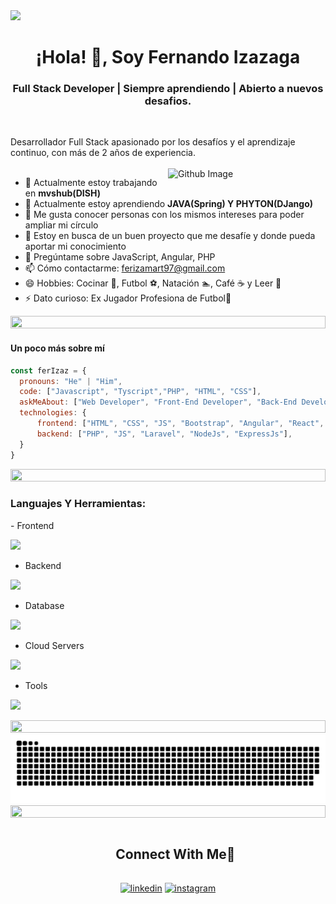 
<img src="https://github.com/sourabmaity/sourabmaity/blob/main/header_.png" >
<h1 align="center">¡Hola! 👋, Soy Fernando Izazaga</h1>
<h3 align="center">Full Stack Developer | Siempre aprendiendo | Abierto a nuevos desafios.</h3>

<br>

Desarrollador Full Stack apasionado por los desafíos y el aprendizaje continuo, con más de 2 años de experiencia.
<br>
<br>
<img width="50%" align="right" alt="Github Image" src="https://raw.githubusercontent.com/onimur/.github/master/.resources/git-header.svg" />
- 🔭 Actualmente estoy trabajando en **mvshub(DISH)**
- 🌱 Actualmente estoy aprendiendo **JAVA(Spring) Y PHYTON(DJango)**
- 👯 Me gusta conocer personas con los mismos intereses para poder ampliar mi círculo
- 🤔 Estoy en busca de un buen proyecto que me desafíe y donde pueda aportar mi conocimiento
- 💬 Pregúntame sobre JavaScript, Angular, PHP
- 📫 Cómo contactarme: [ferizamart97@gmail.com](mailto:ferizamart97@gmail.com)
- 😄 Hobbies: Cocinar 🍝, Futbol ⚽, Natación 🏊, Café 	☕ y Leer 📖
- ⚡ Dato curioso: Ex Jugador Profesiona de Futbol🌈
 
<img src="https://i.imgur.com/dBaSKWF.gif" height="20" width="100%">

#### Un poco más sobre mí
```javascript
const ferIzaz = {
  pronouns: "He" | "Him",
  code: ["Javascript", "Tyscript","PHP", "HTML", "CSS"],
  askMeAbout: ["Web Developer", "Front-End Developer", "Back-End Developer"],
  technologies: {
      frontend: ["HTML", "CSS", "JS", "Bootstrap", "Angular", "React", "Tailwind"],
      backend: ["PHP", "JS", "Laravel", "NodeJs", "ExpressJs"],
  }
}
```


<img src="https://i.imgur.com/dBaSKWF.gif" height="20" width="100%">

<h3 align="left">Languajes Y Herramientas:</h3>
- Frontend
<p align="left">
  <a href="https://skillicons.dev">
    <img src="https://skillicons.dev/icons?i=html,css,js,ts,angular,react,bootstrap,tailwind" />
  </a>
</p>

- Backend
<p align="left">
  <a href="https://skillicons.dev">
    <img src="https://skillicons.dev/icons?i=php,laravel,js,nodejs,express" />
  </a>
</p>

- Database
<p align="left">
  <a href="https://skillicons.dev">
    <img src="https://skillicons.dev/icons?i=mongodb,mysql,postgresql" />
  </a>
</p>

- Cloud Servers
<p align="left">
  <a href="https://skillicons.dev">
    <img src="https://skillicons.dev/icons?i=azure,aws,firebase" />
  </a>
</p>

- Tools
<p align="left">
  <a href="https://skillicons.dev">
    <img src="https://skillicons.dev/icons?i=git,github,docker,figma,xd,vscode,postman,linux,bash,bitbucket,jquery,netlify,notion,npm,planetscale,wordpress,yarn" />
  </a>
</p>


<img src="https://i.imgur.com/dBaSKWF.gif" height="20" width="100%">

<!--- snake -->
<div align="center">
  <img  src="https://github.com/1999AZZAR/1999AZZAR/blob/readme/resources/img/grid-snake.svg"
       alt="snake" /></a>
</div>

<img src="https://i.imgur.com/dBaSKWF.gif" height="20" width="100%">

<!-- Connect with me -->
<!--h2 without bottom border-->
<div id="user-content-toc">
  <ul align="center">
    <summary><h2 style="display: inline-block">Connect With Me🤝</h2></summary>
  </ul>
</div>

<!--icons and links-->
<p align="center">
<a href="https://www.linkedin.com/in/ferizamart/" target="_blank"><img align="center" src="https://user-images.githubusercontent.com/88904952/234979284-68c11d7f-1acc-4f0c-ac78-044e1037d7b0.png" alt="linkedin" height="50" width="50" /></a>
<a href="https://www.instagram.com/feriza_97/" target="_blank"><img align="center" src="https://user-images.githubusercontent.com/88904952/234981169-2dd1e58f-4b7e-468c-8213-034ba62156c3.png" alt="instagram" height="50" width="50" /></a>
  
</p>
